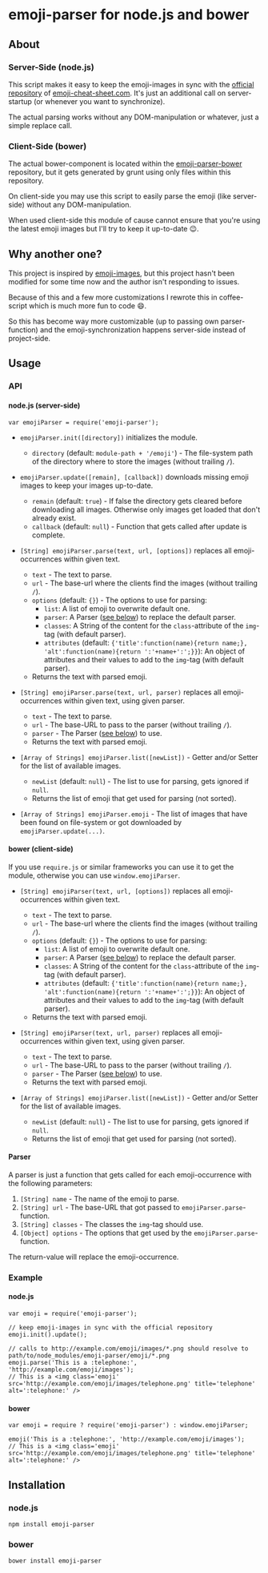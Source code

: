 # emoji-parser for node.js and bower

## About

### Server-Side (node.js)

This script makes it easy to keep the emoji-images in sync with the [official repository](https://github.com/arvida/emoji-cheat-sheet.com) of [emoji-cheat-sheet.com](http://www.emoji-cheat-sheet.com/).
It's just an additional call on server-startup (or whenever you want to synchronize).

The actual parsing works without any DOM-manipulation or whatever, just a simple replace call.

### Client-Side (bower)

The actual bower-component is located within the [emoji-parser-bower](https://github.com/frissdiegurke/emoji-parser-bower) repository, but it gets generated by grunt using only files within this repository.

On client-side you may use this script to easily parse the emoji (like server-side) without any DOM-manipulation.

When used client-side this module of cause cannot ensure that you're using the latest emoji images but I'll try to keep it up-to-date :wink:.

## Why another one?

This project is inspired by [emoji-images](https://github.com/HenrikJoreteg/emoji-images), but this project hasn't been modified for some time now and the author isn't responding to issues.

Because of this and a few more customizations I rewrote this in coffee-script which is much more fun to code :smile:.

So this has become way more customizable (up to passing own parser-function) and the emoji-synchronization happens server-side instead of project-side.

## Usage

### API

#### node.js (server-side)

`var emojiParser = require('emoji-parser');`

 * `emojiParser.init([directory])` initializes the module.
   + `directory` (default: `module-path + '/emoji'`) - The file-system path of the directory where to store the images (without trailing `/`).

 * `emojiParser.update([remain], [callback])` downloads missing emoji images to keep your images up-to-date.
   + `remain` (default: `true`) - If false the directory gets cleared before downloading all images. Otherwise only images get loaded that don't already exist.
   + `callback` (default: `null`) - Function that gets called after update is complete.

 * `[String] emojiParser.parse(text, url, [options])` replaces all emoji-occurrences within given text.
   + `text` - The text to parse.
   + `url` - The base-url where the clients find the images (without trailing `/`).
   + `options` (default: `{}`) - The options to use for parsing:
     * `list`: A list of emoji to overwrite default one.
     * `parser`: A Parser ([see below](#parser)) to replace the default parser.
     * `classes`: A String of the content for the `class`-attribute of the `img`-tag (with default parser).
     * `attributes` (default: `{'title':function(name){return name;}, 'alt':function(name){return ':'+name+':';}}`): An object of attributes and their values to add to the `img`-tag (with default parser).
   + Returns the text with parsed emoji.

 * `[String] emojiParser.parse(text, url, parser)` replaces all emoji-occurrences within given text, using given parser.
   + `text` - The text to parse.
   + `url` - The base-URL to pass to the parser (without trailing `/`).
   + `parser` - The Parser ([see below](#parser)) to use.
   + Returns the text with parsed emoji.

 * `[Array of Strings] emojiParser.list([newList])` - Getter and/or Setter for the list of available images.
   + `newList` (default: `null`) - The list to use for parsing, gets ignored if `null`.
   + Returns the list of emoji that get used for parsing (not sorted).

 * `[Array of Strings] emojiParser.emoji` - The list of images that have been found on file-system or got downloaded by `emojiParser.update(...)`.

#### bower (client-side)

If you use `require.js` or similar frameworks you can use it to get the module, otherwise you can use `window.emojiParser`.

 * `[String] emojiParser(text, url, [options])` replaces all emoji-occurrences within given text.
   + `text` - The text to parse.
   + `url` - The base-url where the clients find the images (without trailing `/`).
   + `options` (default: `{}`) - The options to use for parsing:
     * `list`: A list of emoji to overwrite default one.
     * `parser`: A Parser ([see below](#parser)) to replace the default parser.
     * `classes`: A String of the content for the `class`-attribute of the `img`-tag (with default parser).
     * `attributes` (default: `{'title':function(name){return name;}, 'alt':function(name){return ':'+name+':';}}`): An object of attributes and their values to add to the `img`-tag (with default parser).
   + Returns the text with parsed emoji.

 * `[String] emojiParser(text, url, parser)` replaces all emoji-occurrences within given text, using given parser.
   + `text` - The text to parse.
   + `url` - The base-URL to pass to the parser (without trailing `/`).
   + `parser` - The Parser ([see below](#parser)) to use.
   + Returns the text with parsed emoji.

 * `[Array of Strings] emojiParser.list([newList])` - Getter and/or Setter for the list of available images.
   + `newList` (default: `null`) - The list to use for parsing, gets ignored if `null`.
   + Returns the list of emoji that get used for parsing (not sorted).

#### Parser

A parser is just a function that gets called for each emoji-occurrence with the following parameters:

 1. `[String] name` - The name of the emoji to parse.
 2. `[String] url` - The base-URL that got passed to `emojiParser.parse`-function.
 3. `[String] classes` - The classes the `img`-tag should use.
 4. `[Object] options` - The options that get used by the `emojiParser.parse`-function.

The return-value will replace the emoji-occurrence.

### Example

#### node.js

    var emoji = require('emoji-parser');
    
    // keep emoji-images in sync with the official repository
    emoji.init().update();
    
    // calls to http://example.com/emoji/images/*.png should resolve to path/to/node_modules/emoji-parser/emoji/*.png
    emoji.parse('This is a :telephone:', 'http://example.com/emoji/images');
    // This is a <img class='emoji' src='http://example.com/emoji/images/telephone.png' title='telephone' alt=':telephone:' />

#### bower

    var emoji = require ? require('emoji-parser') : window.emojiParser;
    
    emoji('This is a :telephone:', 'http://example.com/emoji/images');
    // This is a <img class='emoji' src='http://example.com/emoji/images/telephone.png' title='telephone' alt=':telephone:' />

## Installation

### node.js

`npm install emoji-parser`

### bower

`bower install emoji-parser`
